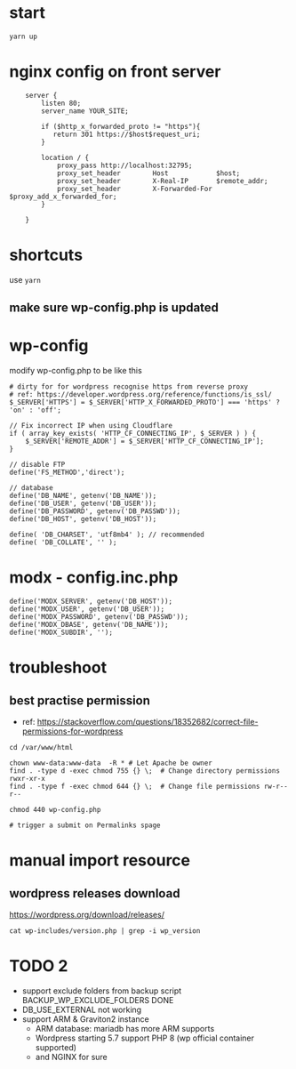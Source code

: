 # start
```
yarn up
```

# nginx config on front server
```
    server {
        listen 80;
        server_name YOUR_SITE;
    
        if ($http_x_forwarded_proto != "https"){
           return 301 https://$host$request_uri;
        }
        
        location / {
            proxy_pass http://localhost:32795;
            proxy_set_header        Host            $host;
            proxy_set_header        X-Real-IP       $remote_addr;
            proxy_set_header        X-Forwarded-For $proxy_add_x_forwarded_for;
        }
    
    }
```

# shortcuts
use `yarn`

## make sure wp-config.php is updated

# wp-config
modify wp-config.php to be like this
```
# dirty for for wordpress recognise https from reverse proxy
# ref: https://developer.wordpress.org/reference/functions/is_ssl/
$_SERVER['HTTPS'] = $_SERVER['HTTP_X_FORWARDED_PROTO'] === 'https' ? 'on' : 'off';

// Fix incorrect IP when using Cloudflare
if ( array_key_exists( 'HTTP_CF_CONNECTING_IP', $_SERVER ) ) { 
	$_SERVER['REMOTE_ADDR'] = $_SERVER['HTTP_CF_CONNECTING_IP']; 
}

// disable FTP
define('FS_METHOD','direct');

// database
define('DB_NAME', getenv('DB_NAME'));
define('DB_USER', getenv('DB_USER'));
define('DB_PASSWORD', getenv('DB_PASSWD'));
define('DB_HOST', getenv('DB_HOST'));

define( 'DB_CHARSET', 'utf8mb4' ); // recommended
define( 'DB_COLLATE', '' );

```

# modx - config.inc.php
```
define('MODX_SERVER', getenv('DB_HOST'));
define('MODX_USER', getenv('DB_USER'));
define('MODX_PASSWORD', getenv('DB_PASSWD'));
define('MODX_DBASE', getenv('DB_NAME'));
define('MODX_SUBDIR', '');
```

# troubleshoot
## best practise permission
- ref: https://stackoverflow.com/questions/18352682/correct-file-permissions-for-wordpress

```
cd /var/www/html

chown www-data:www-data  -R * # Let Apache be owner
find . -type d -exec chmod 755 {} \;  # Change directory permissions rwxr-xr-x
find . -type f -exec chmod 644 {} \;  # Change file permissions rw-r--r--

chmod 440 wp-config.php 

# trigger a submit on Permalinks spage
```

# manual import resource
## wordpress releases download
https://wordpress.org/download/releases/
```
cat wp-includes/version.php | grep -i wp_version
```

# TODO 2
- support exclude folders from backup script BACKUP_WP_EXCLUDE_FOLDERS
  DONE
- DB_USE_EXTERNAL
    not working
- support ARM & Graviton2 instance
    - ARM database: mariadb has more ARM supports
    - Wordpress starting 5.7 support PHP 8 (wp official container supported)
    - and NGINX for sure

